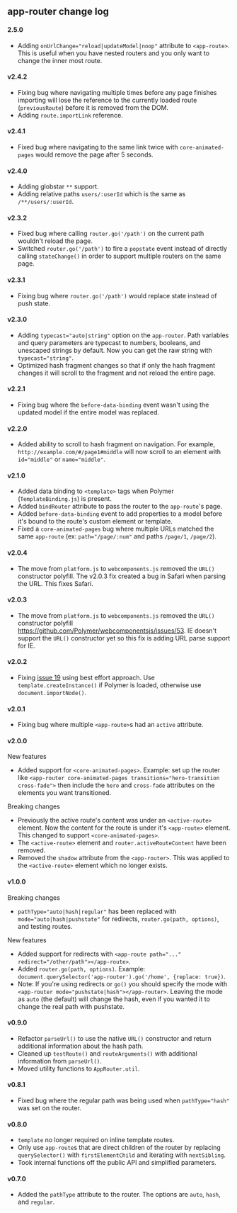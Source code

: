 ## app-router change log

#### 2.5.0
- Adding `onUrlChange="reload|updateModel|noop"` attribute to `<app-route>`. This is useful when you have nested routers and you only want to change the inner most route.

#### v2.4.2
- Fixing bug where navigating multiple times before any page finishes importing will lose the reference to the currently loaded route (`previousRoute`) before it is removed from the DOM.
- Adding `route.importLink` reference.

#### v2.4.1
- Fixed bug where navigating to the same link twice with `core-animated-pages` would remove the page after 5 seconds.

#### v2.4.0
- Adding globstar `**` support.
- Adding relative paths `users/:userId` which is the same as `/**/users/:userId`.

#### v2.3.2
- Fixed bug where calling `router.go('/path')` on the current path wouldn't reload the page.
- Switched `router.go('/path')` to fire a `popstate` event instead of directly calling `stateChange()` in order to support multiple routers on the same page.

#### v2.3.1
- Fixing bug where `router.go('/path')` would replace state instead of push state.

#### v2.3.0
- Adding `typecast="auto|string"` option on the `app-router`. Path variables and query parameters are typecast to numbers, booleans, and unescaped strings by default. Now you can get the raw string with `typecast="string"`.
- Optimized hash fragment changes so that if only the hash fragment changes it will scroll to the fragment and not reload the entire page.

#### v2.2.1
- Fixing bug where the `before-data-binding` event wasn't using the updated model if the entire model was replaced.

#### v2.2.0
- Added ability to scroll to hash fragment on navigation. For example, `http://example.com/#/page1#middle` will now scroll to an element with `id="middle"` or `name="middle"`.

#### v2.1.0
- Added data binding to `<template>` tags when Polymer (`TemplateBinding.js`) is present.
- Added `bindRouter` attribute to pass the router to the `app-route`'s page.
- Added `before-data-binding` event to add properties to a model before it's bound to the route's custom element or template.
- Fixed a `core-animated-pages` bug where multiple URLs matched the same `app-route` (ex: `path="/page/:num"` and paths `/page/1`, `/page/2`).

#### v2.0.4
- The move from `platform.js` to `webcomponents.js` removed the `URL()` constructor polyfill. The v2.0.3 fix created a bug in Safari when parsing the URL. This fixes Safari.

#### v2.0.3
- The move from `platform.js` to `webcomponents.js` removed the `URL()` constructor polyfill https://github.com/Polymer/webcomponentsjs/issues/53. IE doesn't support the `URL()` constructor yet so this fix is adding URL parse support for IE.

#### v2.0.2
- Fixing [issue 19](https://github.com/erikringsmuth/app-router/issues/19) using best effort approach. Use `template.createInstance()` if Polymer is loaded, otherwise use `document.importNode()`.

#### v2.0.1
- Fixing bug where multiple `<app-route>`s had an `active` attribute.

#### v2.0.0
New features

- Added support for `<core-animated-pages>`. Example: set up the router like `<app-router core-animated-pages transitions="hero-transition cross-fade">` then include the `hero` and `cross-fade` attributes on the elements you want transitioned.

Breaking changes

- Previously the active route's content was under an `<active-route>` element. Now the content for the route is under it's `<app-route>` element. This changed to support `<core-animated-pages>`.
- The `<active-route>` element and `router.activeRouteContent` have been removed.
- Removed the `shadow` attribute from the `<app-router>`. This was applied to the `<active-route>` element which no longer exists.

#### v1.0.0
Breaking changes

- `pathType="auto|hash|regular"` has been replaced with `mode="auto|hash|pushstate"` for redirects, `router.go(path, options)`, and testing routes.

New features

- Added support for redirects with `<app-route path="..." redirect="/other/path"></app-route>`.
- Added `router.go(path, options)`. Example: `document.querySelector('app-router').go('/home', {replace: true})`.
- Note: If you're using redirects or `go()` you should specify the mode with `<app-router mode="pushstate|hash"></app-router>`. Leaving the mode as `auto` (the default) will change the hash, even if you wanted it to change the real path with pushstate.

#### v0.9.0
- Refactor `parseUrl()` to use the native `URL()` constructor and return additional information about the hash path.
- Cleaned up `testRoute()` and `routeArguments()` with additional information from `parseUrl()`.
- Moved utility functions to `AppRouter.util`.

#### v0.8.1
- Fixed bug where the regular path was being used when `pathType="hash"` was set on the router.

#### v0.8.0
- `template` no longer required on inline template routes.
- Only use `app-route`s that are direct children of the router by replacing `querySelector()` with `firstElementChild` and iterating with `nextSibling`.
- Took internal functions off the public API and simplified parameters.

#### v0.7.0
- Added the `pathType` attribute to the router. The options are `auto`, `hash`, and `regular`.
